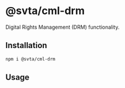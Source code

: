 # @svta/cml-drm

Digital Rights Management (DRM) functionality.

## Installation

```bash
npm i @svta/cml-drm
```

## Usage

```typescript

```
